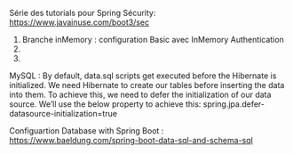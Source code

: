 Série des tutorials pour Spring Sécurity: 
https://www.javainuse.com/boot3/sec
1) Branche inMemory : configuration Basic avec InMemory Authentication
2) 
3) 
MySQL :
By default, data.sql scripts get executed before the Hibernate is initialized. We need Hibernate to create our tables before inserting the data into them. To achieve this, we need to defer the initialization of our data source. We’ll use the below property to achieve this:
spring.jpa.defer-datasource-initialization=true

Configuartion Database with Spring Boot : https://www.baeldung.com/spring-boot-data-sql-and-schema-sql